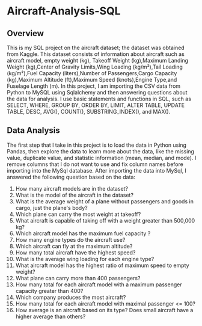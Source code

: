 # Aircraft-Analysis-SQL 

## Overview 
This is my SQL project on the aircraft dataset; the dataset was obtained from Kaggle. This dataset consists of information about aircraft such as aircraft model, empty weight (kg), Takeoff Weight (kg),Maximum Landing Weight (kg),Center of Gravity Limits,Wing Loading (kg/m²),Tail Loading (kg/m²),Fuel Capacity (liters),Number of Passengers,Cargo Capacity (kg),Maximum Altitude (ft),Maximum Speed (knots),Engine Type,and Fuselage Length (m). In this project, I am importing the CSV data from Python to MySQL using Sqlalchemy and then answering questions about the data for analysis. I use basic statements and functions in SQL, such as SELECT, WHERE, GROUP BY, ORDER BY, LIMIT, ALTER TABLE, UPDATE TABLE, DESC, AVG(), COUNT(), SUBSTRING_INDEX(), and MAX().

## Data Analysis 
The first step that I take in this project is to load the data in Python using Pandas, then explore the data to learn more about the data, like the missing value, duplicate value, and statistic information (mean, median, and mode). I remove columns that I do not want to use and fix column names before importing into the MySql database. After importing the data into MySql, I answered the following question based on the data: 
1. How many aircraft models are in the dataset?
2. What is the model of the aircraft in the dataset?
3. What is the average weight of a plane without passengers and goods in cargo, just the plane's body?
4. Which plane can carry the most weight at takeoff?
5. What aircraft is capable of taking off with a weight greater than 500,000 kg?
6. Which aircraft model has the maximum fuel capacity ?
7. How many engine types do the aircraft use?
8. Which aircraft can fly at the maximum altitude?
9. How many total aircraft have the highest speed?
10. What is the average wing loading for each engine type?
11. What aircraft model has the highest ratio of maximum speed to empty weight?
12. What plane can carry more than 400 passengers?
13. How many total for each aircraft model with a maximum passenger capacity greater than 400?
14. Which company produces the most aircraft?
15. How many total for each aircraft model with maximal passenger <= 100?
16. How average is an aircraft based on its type? Does small aircraft have a higher average than others?
